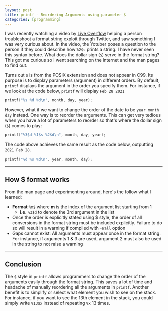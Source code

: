 ```yaml
---
layout: post
title: printf - Reordering Arguments using parameter $
categories: [programming]
---
```


I was recently watching a video by [Live Overflow](https://youtu.be/F6UerHkVdLA?t=435) helping a person troubleshoot a format string exploit through Twitter, and saw something I was very curious about. In the video, the Yotuber poses a 
question to the person if they could describe how `%2$s` prints a string. I have never seen this syntax before. What does the dollar sign (`$`) serve in the format string? This got me curious so I went 
searching on the internet and the man pages to find out.

Turns out `$` is from the POSIX extension and does not appear in C99. Its purpose is to display parameters (argument) in different orders. By default, `printf` displays the argument in the order you specify them.
For instance, if we look at the code below, `printf` will display `Feb 28 2021` 
```c
printf("%s %d %d\n", month, day, year);
```

However, what if we want to change the order of the date to be `year month day` instead. One way is to reorder the arguments. This can get very tedious when you have a lot of parameters to reorder so that's where the dollar sign (`$`) comes to play:
```c
printf("%3$d %1$s %2$d\n", month, day, year);
```
The code above achieves the same result as the code below, outputting `2021 Feb 28`.
```c
printf("%d %s %d\n", year, month, day);                                    
```

---

## How $ format works

From the man page and experimenting around, here's the follow what I learned:
* **Format** `%m$` where **m** is the index of the argument list starting from 1
    * **i.e.** `%3$d` to denote the 3rd argument in the list
* Once the order is explicitly stated using $ style, the order of all conversions in the format string must be included explicitly. Failure to do so will result in a warning if compiled with `-Wall` option
* Gaps cannot exist: All arguments must appear once in the format string. For instance, if arguments 1 & 3 are used, argument 2 must also be used in the string to not raise a warning 

---

## Conclusion

The `$` style in `printf` allows programmers to change the order of the arguments easily through the format string. This saves a lot of time and headache of manually reordering all the arguments in `printf`.
Another benefit is to simplify or select what element you wish to see on the stack. For instance, if you want to see the 13th element in the stack, you could simply write `%13$x` instead of repeating `%x` 13 times.

